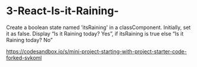 # 3-React-Is-it-Raining-

Create a boolean state named 'itsRaining' in a classComponent. Initially, set it as false. Display “Is it Raining today? Yes”, if itsRaining is true else “Is it Raining today? No”

https://codesandbox.io/s/mini-project-starting-with-project-starter-code-forked-svkoml
